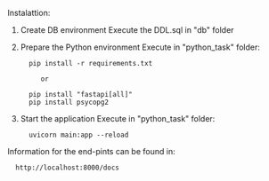 Instalattion:
   1. Create DB environment
         Execute the DDL.sql in "db" folder
   2. Prepare the Python environment
         Execute in "python_task" folder:
         
            pip install -r requirements.txt
            
               or 
               
            pip install "fastapi[all]"
            pip install psycopg2

   3. Start the application
         Execute in "python_task" folder:
         
            uvicorn main:app --reload


   Information for the end-pints can be found in:
   
      http://localhost:8000/docs
